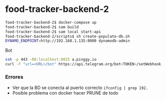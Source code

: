 # food-tracker-backend-2

```bash
food-tracker-backend-2$ docker-compose up
food-tracker-backend-2$ sam build
food-tracker-backend-2$ sam local start-api
food-tracker-backend-2/scripts$ sh create-populate-db.sh
DYNAMO_ENDPOINT=http://192.168.1.135:8000 dynamodb-admin
```

Bot
```bash
ssh -p 443 -R0:localhost:8025 a.pinggy.io
curl -F "url=<URL>/bot" https://api.telegram.org/bot<TOKEN>/setWebhook
```

### Errores
- Ver que la BD se conecta al puerto correcto ``ifconfig | grep 192.``
- Posible problema con docker hacer PRUNE de todo